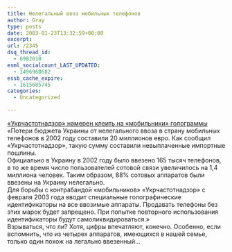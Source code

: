 ```yaml
---
title: Нелегальный ввоз мобильных телефонов
author: Gray
type: posts
date: 2003-01-23T13:32:59+00:00
excerpt:
url: /2345
dsq_thread_id:
  - 6982010
esml_socialcount_LAST_UPDATED:
  - 1496968682
essb_cache_expire:
  - 1615685745
categories:
  - Uncategorized

---
```








<a href="http://podrobnosti.ua/economy/2003/01/23/46982.html" target="_blank">&#171;Укрчастотнадзор&#187; намерен клеить на &#171;мобильники&#187; голограммы</a>  
&#171;Потери бюджета Украины от нелегального ввоза в страну мобильных телефонов в 2002 году составили 20 миллионов евро. Как сообщил &#171;Укрчастотнадзор&#187;, такую сумму составили невыплаченные импортные пошлины.  
Официально в Украину в 2002 году было ввезено 165 тысяч телефонов, в то же время число пользователей сотовой связи увеличилось на 1,4 миллиона человек. Таким образом, 88% сотовых аппаратов были ввезены на Украину нелегально.  
Для борьбы с контрабандой &#171;мобильников&#187; &#171;Укрчастотнадзор&#187; с февраля 2003 года вводит специальные голографические идентификаторы на все ввозимые аппараты. Продавать телефоны без этих марок будет запрещено. При попытке повторного использования идентификаторы будут самоликвидироваться.&#187;  
Взрываться, что ли? Хотя, цифры впечатляют, конечно. Особенно, если вспомнить, что из четырех аппаратов, имеющихся в нашей семье, только один похож на легально ввезенный&#8230;